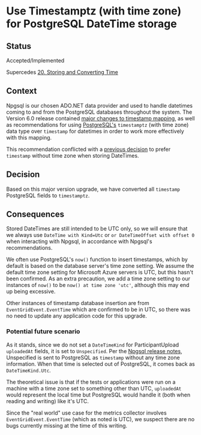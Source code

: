 # Use Timestamptz (with time zone) for PostgreSQL DateTime storage

## Status

Accepted/Implemented

Supercedes [20. Storing and Converting Time](0020-storing-and-converting-time.md)

## Context

Npgsql is our chosen ADO.NET data provider and used to handle datetimes coming to and from the PostgreSQL databases throughout the system. The Version 6.0 release contained [major changes to timestamp mapping](https://www.npgsql.org/doc/release-notes/6.0.html#major-changes-to-timestamp-mapping), as well as recommendations for using [PostgreSQL's](https://www.postgresql.org/docs/11/datatype-datetime.html) `timestamptz` (with time zone) data type over `timestamp` for datetimes in order to work more effectively with this mapping.

This recommendation conflicted with a [previous decision](./0020-storing-and-converting-time.md) to prefer `timestamp` without time zone when storing DateTimes.

## Decision

Based on this major version upgrade, we have converted all `timestamp` PostgreSQL fields to `timestamptz`.

## Consequences

Stored DateTimes are still intended to be UTC only, so we will ensure that we always use `DateTime with Kind=Utc` or `or DateTimeOffset with offset 0` when interacting with Npgsql, in accordance with Npgsql's recommendations.

We often use PostgreSQL's `now()` function to insert timestamps, which by default is based on the database server's time zone setting. We assume the default time zone setting for Microsoft Azure servers is UTC, but this hasn't been confirmed. As an extra precaution, we add a time zone setting to our instances of `now()` to be `now() at time zone 'utc'`, although this may end up being excessive.

Other instances of timestamp database insertion are from `EventGridEvent.EventTime` which are confirmed to be in UTC, so there was no need to update any application code for this upgrade.

### Potential future scenario

As it stands, since we do not set a `DateTimeKind` for ParticipantUpload `uploadedAt` fields, it is set to `Unspecified`. Per the [Npgsql release notes](https://www.npgsql.org/doc/release-notes/6.0.html#detailed-notes), Unspecified is sent to PostgreSQL as `timestamp` without any time zone information. When that time is selected out of PostgreSQL, it comes back as `DateTimeKind.Utc`.

The theoretical issue is that if the tests or applications were run on a machine with a time zone set to something other than UTC, `uploadedAt` would represent the local time but PostgreSQL would handle it (both when reading and writing) like it's UTC.

Since the "real world" use case for the metrics collector involves `EventGridEvent.EventTime` (which as noted is UTC), we suspect there are no bugs currently missing at the time of this writing.
